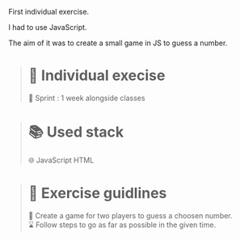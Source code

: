 First individual exercise.

I had to use JavaScript.

The aim of it was to create a small game in JS to guess a number.
># 👥 Individual execise
>
>🏃 Sprint : 1 week alongside classes
>

># 📚 Used stack
>
>🌐 JavaScript HTML
>

># 📑 Exercise guidlines
>
>🎲 Create a game for two players to guess a choosen number. <br>
>⌛ Follow steps to go as far as possible in the given time.
>
